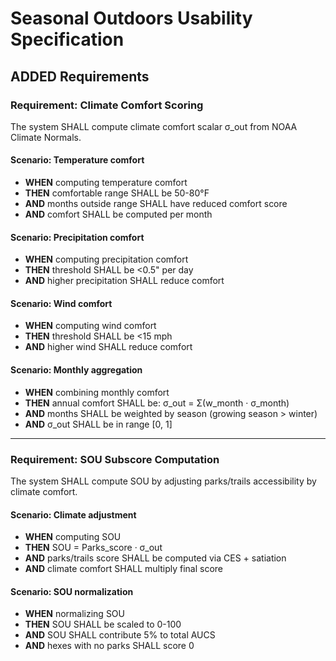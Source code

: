 # Seasonal Outdoors Usability Specification

## ADDED Requirements

### Requirement: Climate Comfort Scoring

The system SHALL compute climate comfort scalar σ_out from NOAA Climate Normals.

#### Scenario: Temperature comfort

- **WHEN** computing temperature comfort
- **THEN** comfortable range SHALL be 50-80°F
- **AND** months outside range SHALL have reduced comfort score
- **AND** comfort SHALL be computed per month

#### Scenario: Precipitation comfort

- **WHEN** computing precipitation comfort
- **THEN** threshold SHALL be <0.5" per day
- **AND** higher precipitation SHALL reduce comfort

#### Scenario: Wind comfort

- **WHEN** computing wind comfort
- **THEN** threshold SHALL be <15 mph
- **AND** higher wind SHALL reduce comfort

#### Scenario: Monthly aggregation

- **WHEN** combining monthly comfort
- **THEN** annual comfort SHALL be: σ_out = Σ(w_month · σ_month)
- **AND** months SHALL be weighted by season (growing season > winter)
- **AND** σ_out SHALL be in range [0, 1]

---

### Requirement: SOU Subscore Computation

The system SHALL compute SOU by adjusting parks/trails accessibility by climate comfort.

#### Scenario: Climate adjustment

- **WHEN** computing SOU
- **THEN** SOU = Parks_score · σ_out
- **AND** parks/trails score SHALL be computed via CES + satiation
- **AND** climate comfort SHALL multiply final score

#### Scenario: SOU normalization

- **WHEN** normalizing SOU
- **THEN** SOU SHALL be scaled to 0-100
- **AND** SOU SHALL contribute 5% to total AUCS
- **AND** hexes with no parks SHALL score 0
